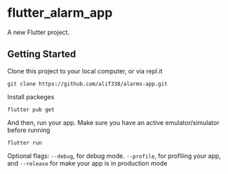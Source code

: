 # flutter_alarm_app

A new Flutter project.

## Getting Started

Clone this project to your local computer, or via repl.it

```git clone https://github.com/alif338/alarms-app.git```

Install packeges

```flutter pub get```

And then, run your app. Make sure you have an active emulator/simulator before running

```flutter run```

Optional flags: ```--debug```, for debug mode. ```--profile```, for profiling your app, and ```--release``` for make your app is in production mode
